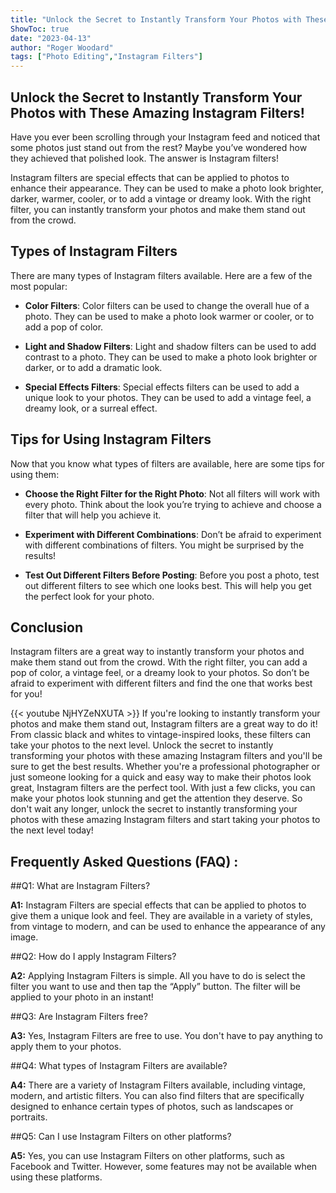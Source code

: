 ```yaml
---
title: "Unlock the Secret to Instantly Transform Your Photos with These Amazing Instagram Filters!"
ShowToc: true 
date: "2023-04-13"
author: "Roger Woodard" 
tags: ["Photo Editing","Instagram Filters"]
---
```

## Unlock the Secret to Instantly Transform Your Photos with These Amazing Instagram Filters!

Have you ever been scrolling through your Instagram feed and noticed that some photos just stand out from the rest? Maybe you’ve wondered how they achieved that polished look. The answer is Instagram filters! 

Instagram filters are special effects that can be applied to photos to enhance their appearance. They can be used to make a photo look brighter, darker, warmer, cooler, or to add a vintage or dreamy look. With the right filter, you can instantly transform your photos and make them stand out from the crowd. 

## Types of Instagram Filters

There are many types of Instagram filters available. Here are a few of the most popular: 

* **Color Filters**: Color filters can be used to change the overall hue of a photo. They can be used to make a photo look warmer or cooler, or to add a pop of color. 

* **Light and Shadow Filters**: Light and shadow filters can be used to add contrast to a photo. They can be used to make a photo look brighter or darker, or to add a dramatic look. 

* **Special Effects Filters**: Special effects filters can be used to add a unique look to your photos. They can be used to add a vintage feel, a dreamy look, or a surreal effect. 

## Tips for Using Instagram Filters

Now that you know what types of filters are available, here are some tips for using them: 

* **Choose the Right Filter for the Right Photo**: Not all filters will work with every photo. Think about the look you’re trying to achieve and choose a filter that will help you achieve it. 

* **Experiment with Different Combinations**: Don’t be afraid to experiment with different combinations of filters. You might be surprised by the results! 

* **Test Out Different Filters Before Posting**: Before you post a photo, test out different filters to see which one looks best. This will help you get the perfect look for your photo. 

## Conclusion

Instagram filters are a great way to instantly transform your photos and make them stand out from the crowd. With the right filter, you can add a pop of color, a vintage feel, or a dreamy look to your photos. So don’t be afraid to experiment with different filters and find the one that works best for you!

{{< youtube NjHYZeNXUTA >}} 
If you're looking to instantly transform your photos and make them stand out, Instagram filters are a great way to do it! From classic black and whites to vintage-inspired looks, these filters can take your photos to the next level. Unlock the secret to instantly transforming your photos with these amazing Instagram filters and you'll be sure to get the best results. Whether you're a professional photographer or just someone looking for a quick and easy way to make their photos look great, Instagram filters are the perfect tool. With just a few clicks, you can make your photos look stunning and get the attention they deserve. So don't wait any longer, unlock the secret to instantly transforming your photos with these amazing Instagram filters and start taking your photos to the next level today!

## Frequently Asked Questions (FAQ) :
##Q1: What are Instagram Filters?

**A1:** Instagram Filters are special effects that can be applied to photos to give them a unique look and feel. They are available in a variety of styles, from vintage to modern, and can be used to enhance the appearance of any image.

##Q2: How do I apply Instagram Filters?

**A2:** Applying Instagram Filters is simple. All you have to do is select the filter you want to use and then tap the “Apply” button. The filter will be applied to your photo in an instant!

##Q3: Are Instagram Filters free?

**A3:** Yes, Instagram Filters are free to use. You don't have to pay anything to apply them to your photos.

##Q4: What types of Instagram Filters are available?

**A4:** There are a variety of Instagram Filters available, including vintage, modern, and artistic filters. You can also find filters that are specifically designed to enhance certain types of photos, such as landscapes or portraits.

##Q5: Can I use Instagram Filters on other platforms?

**A5:** Yes, you can use Instagram Filters on other platforms, such as Facebook and Twitter. However, some features may not be available when using these platforms.


